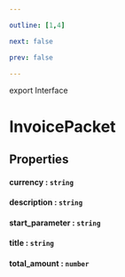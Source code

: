 ```yaml
---

outline: [1,4]

next: false

prev: false

---
```


export Interface
# InvoicePacket

## Properties

#### currency : `string`

#### description : `string`

#### start_parameter : `string`

#### title : `string`

#### total_amount : `number`
